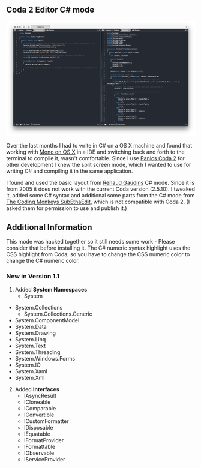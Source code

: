 ## Coda 2 Editor C# mode

![Logo](csharp-mode-preview.png "Logo")

Over the last months I had to write in C# on a OS X machine and found that working with [Mono on OS X](http://www.mono-project.com/docs/about-mono/supported-platforms/osx/) in a IDE and switching back and forth to the terminal to compile it, wasn't comfortable. Since I use [Panics Coda 2](https://www.panic.com/coda/) for other development I knew the split screen mode, which I wanted to use for writing C# and compiling it in the same application.

I found and used the basic layout from [Renaud Gaudins](http://www.codingmonkeys.de/subethaedit/old/modes.html) C# mode. Since it is from 2005 it does not work with the current Coda version (2.5.10). I tweaked it, added some C# syntax and additional some parts from the C# mode from [The Coding Monkeys SubEthaEdit](https://github.com/codingmonkeys/SubEthaEdit/tree/master/Modes), which is not compatible with Coda 2. (I asked them for permission to use and publish it.)

## Additional Information

This mode was hacked together so it still needs some work - Please consider that before installing it. The C# numeric syntax highlight uses the CSS highlight from Coda, so you have to change the CSS numeric color to change the C# numeric color.

### New in Version 1.1

1. Added **System Namespaces**
	- System
  - System.Collections
	- System.Collections.Generic
  - System.ComponentModel
  - System.Data
  - System.Drawing
  - System.Linq
  - System.Text
  - System.Threading
  - System.Windows.Forms
  - System.IO
  - System.Xaml
  - System.Xml
  
2. Added **Interfaces**
	- IAsyncResult
	- ICloneable
	- IComparable
	- IConvertible
	- ICustomFormatter
	- IDisposable
	- IEquatable
	- IFormatProvider
	- IFormattable
	- IObservable
	- IServiceProvider